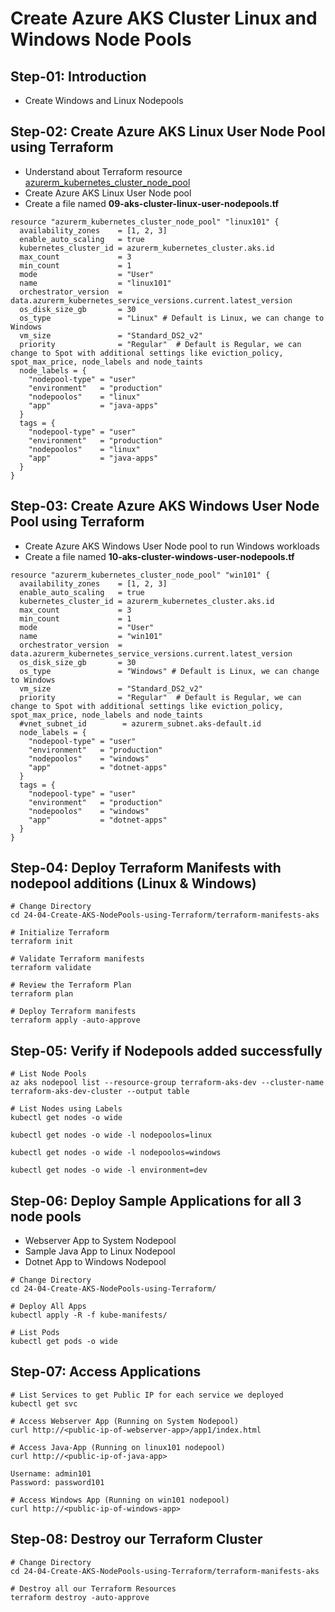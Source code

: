 # Create Azure AKS Cluster Linux and Windows Node Pools

## Step-01: Introduction
- Create Windows and Linux Nodepools

## Step-02: Create Azure AKS Linux User Node Pool using Terraform
- Understand about Terraform resource [azurerm_kubernetes_cluster_node_pool](https://registry.terraform.io/providers/hashicorp/azurerm/latest/docs/resources/kubernetes_cluster_node_pool)
- Create Azure AKS Linux User Node pool
- Create a file named **09-aks-cluster-linux-user-nodepools.tf**
```
resource "azurerm_kubernetes_cluster_node_pool" "linux101" {
  availability_zones    = [1, 2, 3]
  enable_auto_scaling   = true
  kubernetes_cluster_id = azurerm_kubernetes_cluster.aks.id
  max_count             = 3
  min_count             = 1
  mode                  = "User"
  name                  = "linux101"
  orchestrator_version  = data.azurerm_kubernetes_service_versions.current.latest_version
  os_disk_size_gb       = 30
  os_type               = "Linux" # Default is Linux, we can change to Windows
  vm_size               = "Standard_DS2_v2"
  priority              = "Regular"  # Default is Regular, we can change to Spot with additional settings like eviction_policy, spot_max_price, node_labels and node_taints
  node_labels = {
    "nodepool-type" = "user"
    "environment"   = "production"
    "nodepoolos"    = "linux"
    "app"           = "java-apps"
  }
  tags = {
    "nodepool-type" = "user"
    "environment"   = "production"
    "nodepoolos"    = "linux"
    "app"           = "java-apps"
  }
}
```

## Step-03: Create Azure AKS Windows User Node Pool using Terraform
- Create Azure AKS Windows User Node pool to run Windows workloads
- Create a file named **10-aks-cluster-windows-user-nodepools.tf**
```
resource "azurerm_kubernetes_cluster_node_pool" "win101" {
  availability_zones    = [1, 2, 3]
  enable_auto_scaling   = true
  kubernetes_cluster_id = azurerm_kubernetes_cluster.aks.id
  max_count             = 3
  min_count             = 1
  mode                  = "User"
  name                  = "win101"
  orchestrator_version  = data.azurerm_kubernetes_service_versions.current.latest_version
  os_disk_size_gb       = 30
  os_type               = "Windows" # Default is Linux, we can change to Windows
  vm_size               = "Standard_DS2_v2"
  priority              = "Regular"  # Default is Regular, we can change to Spot with additional settings like eviction_policy, spot_max_price, node_labels and node_taints
  #vnet_subnet_id        = azurerm_subnet.aks-default.id
  node_labels = {
    "nodepool-type" = "user"
    "environment"   = "production"
    "nodepoolos"    = "windows"
    "app"           = "dotnet-apps"
  }
  tags = {
    "nodepool-type" = "user"
    "environment"   = "production"
    "nodepoolos"    = "windows"
    "app"           = "dotnet-apps"
  }
}
```

## Step-04: Deploy Terraform Manifests with nodepool additions (Linux & Windows)
```
# Change Directory
cd 24-04-Create-AKS-NodePools-using-Terraform/terraform-manifests-aks
```
```
# Initialize Terraform
terraform init
```
```
# Validate Terraform manifests
terraform validate
```
```
# Review the Terraform Plan
terraform plan
```
```
# Deploy Terraform manifests
terraform apply -auto-approve
```

## Step-05: Verify if Nodepools added successfully
```
# List Node Pools
az aks nodepool list --resource-group terraform-aks-dev --cluster-name  terraform-aks-dev-cluster --output table
```
```
# List Nodes using Labels
kubectl get nodes -o wide
```
```
kubectl get nodes -o wide -l nodepoolos=linux
```
```
kubectl get nodes -o wide -l nodepoolos=windows
```
```
kubectl get nodes -o wide -l environment=dev
```


## Step-06: Deploy Sample Applications for all 3 node pools
- Webserver App to System Nodepool
- Sample Java App to Linux Nodepool
- Dotnet App to Windows Nodepool
```
# Change Directory
cd 24-04-Create-AKS-NodePools-using-Terraform/

# Deploy All Apps
kubectl apply -R -f kube-manifests/

# List Pods
kubectl get pods -o wide
```

## Step-07: Access Applications
```
# List Services to get Public IP for each service we deployed
kubectl get svc
```
```
# Access Webserver App (Running on System Nodepool)
curl http://<public-ip-of-webserver-app>/app1/index.html
```
```
# Access Java-App (Running on linux101 nodepool)
curl http://<public-ip-of-java-app>
```
```
Username: admin101
Password: password101
```
```
# Access Windows App (Running on win101 nodepool)
curl http://<public-ip-of-windows-app>
```

## Step-08: Destroy our Terraform Cluster
```
# Change Directory
cd 24-04-Create-AKS-NodePools-using-Terraform/terraform-manifests-aks
```
```
# Destroy all our Terraform Resources
terraform destroy -auto-approve
```

